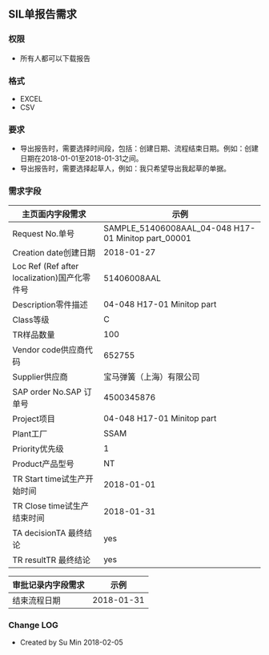 ## SIL单报告需求

### 权限
* 所有人都可以下载报告

### 格式
* EXCEL
* CSV

### 要求
* 导出报告时，需要选择时间段，包括：创建日期、流程结束日期。例如：创建日期在2018-01-01至2018-01-31之间。
* 导出报告时，需要选择起草人，例如：我只希望导出我起草的单据。

### 需求字段
主页面内字段需求|示例
---|---
Request No.单号|SAMPLE_51406008AAL_04-048 H17-01 Minitop part_00001
Creation date创建日期|2018-01-27
Loc Ref (Ref after localization)国产化零件号|51406008AAL
Description零件描述|04-048 H17-01 Minitop part
Class等级|C
TR样品数量|100
Vendor code供应商代码|652755
Supplier供应商|宝马弹簧（上海）有限公司
SAP order No.SAP 订单号|4500345876
Project项目|04-048 H17-01 Minitop part
Plant工厂|SSAM
Priority优先级|1
Product产品型号|NT
TR Start time试生产开始时间|2018-01-01
TR Close time试生产结束时间|2018-01-31
TA decisionTA 最终结论|yes
TR resultTR 最终结论|yes 



审批记录内字段需求|示例
---|---
结束流程日期|2018-01-31



### Change LOG
- Created by Su Min 2018-02-05

